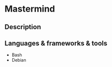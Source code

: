 <h1>Mastermind</h1>
<h2>Description</h2>
<h2>Languages & frameworks & tools</h2>
<ul>
  <li>Bash</li>
  <li>Debian</li>
</ul>

